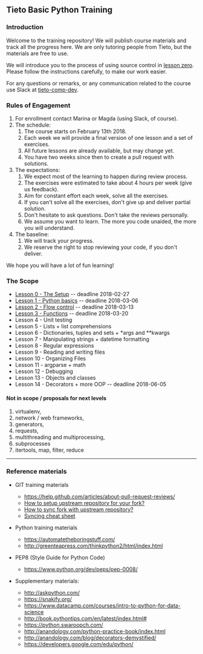 ## Tieto Basic Python Training

### Introduction

Welcome to the training repository! We will publish course materials
and track all the progress here. We are only tutoring people from Tieto,
but the materials are free to use.

We will introduce you to the process of using source control in [lesson zero](./course/lesson_00_the_setup/).
Please follow the instructions carefully, to make our work easier.

For any questions or remarks, or any communication related to the
course use Slack at [tieto-comp-dev](https://tieto-comp-dev.slack.com/messages/).

### Rules of Engagement

1. For enrollment contact Marina or Magda (using Slack, of course).
1. The schedule:
    1. The course starts on February 13th 2018.
    1. Each week we will provide a final version of one lesson and
       a set of exercises. 
    1. All future lessons are already available, but may change yet.
    1. You have two weeks since then to create a pull request with solutions.
1. The expectations:
    1. We expect most of the learning to happen during review process.
    1. The exercises were estimated to take about 4 hours per week (give us feedback).
    1. Aim for constant effort each week, solve all the exercises.
    1. If you can't solve all the exercises, don't give up and deliver partial solution.
    1. Don't hesitate to ask questions. Don't take the reviews personally.
    1. We assume you want to learn. The more you code unaided, the more you will understand.
1. The baseline:
    1. We will track your progress.
    1. We reserve the right to stop reviewing your code, if you don't deliver.   

We hope you will have a lot of fun learning!

### The Scope
* [Lesson 0 - The Setup](./course/lesson_00_the_setup/) -- deadline 2018-02-27
* [Lesson 1 - Python basics](./course/lesson_01_basics/) -- deadline 2018-03-06 
* [Lesson 2 - Flow control](./course/lesson_02_flow_control) -- deadline 2018-03-13
* [Lesson 3 - Functions](./course/lesson_03_functions) -- deadline 2018-03-20
* Lesson 4 - Unit testing
* Lesson 5 - Lists + list comprehensions
* Lesson 6 - Dictionaries, tuples and sets + \*args and \*\*kwargs
* Lesson 7 - Manipulating strings + datetime formatting 
* Lesson 8 - Regular expressions
* Lesson 9 - Reading and writing files
* Lesson 10 - Organizing Files
* Lesson 11 - argparse  + math
* Lesson 12 - Debugging
* Lesson 13 - Objects and classes
* Lesson 14 - Decorators + more OOP -- deadline 2018-06-05


#### Not in scope / proposals for next levels
1. virtualenv,
1. network / web frameworks,
1. generators,
1. requests,
1. multithreading and multiprocessing,
1. subprocesses
1. itertools, map, filter, reduce


---
### Reference materials

- GIT training materials
  - https://help.github.com/articles/about-pull-request-reviews/
  - [How to setup upstream repository for your fork?](https://help.github.com/articles/configuring-a-remote-for-a-fork/)
  - [How to sync fork with upstream repository?](https://help.github.com/articles/syncing-a-fork/)
  - [Syncing cheat sheet](https://gist.github.com/CristinaSolana/1885435)

- Python training materials
  - https://automatetheboringstuff.com/
  - http://greenteapress.com/thinkpython2/html/index.html

- PEP8 (Style Guide for Python Code)
  - https://www.python.org/dev/peps/pep-0008/

- Supplementary materials:
  - http://askpython.com/
  - https://snakify.org/
  - https://www.datacamp.com/courses/intro-to-python-for-data-science
  - http://book.pythontips.com/en/latest/index.html#
  - https://python.swaroopch.com/
  - http://anandology.com/python-practice-book/index.html
  - http://anandology.com/blog/decorators-demystified/
  - https://developers.google.com/edu/python/
